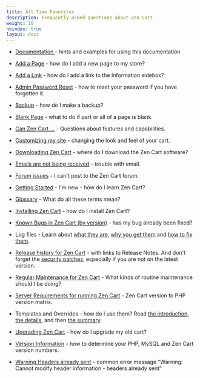 ```yaml
---
title: All Time Favorites
description: Frequently asked questions about Zen Cart 
weight: 10
noindex: true
layout: docs
---
```


<!-- unlike other _index files, this one SHOULD have direct links -->
<!-- please keep in alphabetic order -->
<!-- remember to start links with "/" -->

* [Documentation ](/user/first_steps/documentation/) - hints and examples for using this documentation

* [Add a Page](/user/customizing/add_pages/) - how do I add a new page to my store? 

* [Add a Link](/user/sideboxes/add_link_information_sidebox/) - how do I add a link to the Information sidebox? 

* [Admin Password Reset](/user/troubleshooting/reset_admin_password/) - how to reset your password if you have forgotten it.

* [Backup](/user/running/backup/) - how do I make a backup? 

* [Blank Page](/user/troubleshooting/blank_page/) - what to do if part or all of a page is blank.

* [Can Zen Cart ...](/user/miscellaneous/can_zen_cart/) - Questions about features and capabilities.

* [Customizing my site](/user/customizing/appearance/) - changing the look and feel of your cart.

* [Downloading Zen Cart](/user/first_steps/get_zen_cart/) - where do I download the Zen Cart software?

* [Emails are not being received](/user/email/emails_not_received/) - trouble with email. 

* [Forum issues](/user/zen_cart_forum/forum_issues/) - I can't post to the Zen Cart forum.

* [Getting Started](/user/first_steps/learning_trails/) - I'm new - how do I learn Zen Cart? 

* [Glossary](/user/first_steps/glossary/) - What do all these terms mean? 

* [Installing Zen Cart](/user/first_steps/how_do_i_install/) - how do I install Zen Cart?

* [Known Bugs in Zen Cart (by version)](/user/about_us/known_bugs/) - has my bug already been fixed?

* Log files - Learn about [what they are](/user/troubleshooting/debug_logs/), [why you get them](/user/troubleshooting/php_debug_logs/) and [how to fix them](/user/upgrading/php_warnings/).

* [Release history for Zen Cart](/user/about_us/release_history/) - with links to Release Notes.  And don't forget the [security patches](/user/about_us/security_releases/), especially if you are not on the latest version. 

* [Regular Maintenance for Zen Cart](/user/running/regular_maintenance/) - What kinds of routine maintenance should I be doing? 

* [Server Requirements for running Zen Cart](/user/first_steps/server_requirements/) - Zen Cart version to PHP version matrix.

* Templates and Overrides - how do I use them?  Read 
[the introduction](https://docs.zen-cart.com/user/first_steps/overrides/), 
[the details](https://docs.zen-cart.com/user/new_user_topics/overrides/), 
and then 
[the summary](https://docs.zen-cart.com/user/template/template_overrides/). 

* [Upgrading Zen Cart](/user/upgrading/upgrading/) - how do I upgrade my old cart?

* [Version Information](/user/first_steps/version/) - how to determine your PHP, MySQL and Zen Cart version numbers.

* [Warning Headers already sent](https://docs.zen-cart.com/user/troubleshooting/warning_headers_already_sent/) - common error message "Warning: Cannot modify header information - headers already sent" 

<style>.panel-line { display:none; }</style> 

